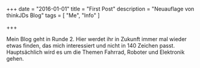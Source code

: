 +++
date        = "2016-01-01"
title       = "First Post"
description = "Neuauflage von thinkJDs Blog"
tags        = [ "Me", "Info" ]

+++

Mein Blog geht in Runde 2. Hier werdet ihr in Zukunft immer mal wieder etwas finden, das mich interessiert und nicht in 140 Zeichen passt. Hauptsächlich wird es um die Themen Fahrrad, Roboter und Elektronik gehen.


